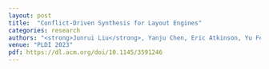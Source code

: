 ```yaml
---
layout: post
title:  "Conflict-Driven Synthesis for Layout Engines"
categories: research
authors: "<strong>Junrui Liu</strong>, Yanju Chen, Eric Atkinson, Yu Feng, Rastislav Bodik"
venue: "PLDI 2023"
pdf: https://dl.acm.org/doi/10.1145/3591246
---
```


